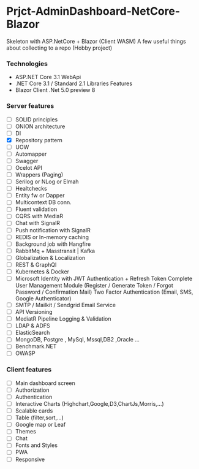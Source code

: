 # Prjct-AdminDashboard-NetCore-Blazor

Skeleton with ASP.NetCore + Blazor (Client WASM) A few useful things about collecting to a repo (Hobby project)

### Technologies

- ASP.NET Core 3.1 WebApi
- .NET Core 3.1 / Standard 2.1 Libraries Features
- Blazor Client .Net 5.0 preview 8

### Server features

- [ ] SOLID principles
- [ ] ONION architecture
- [ ] DI
- [x] Repository pattern
- [ ] UOW
- [ ] Automapper
- [ ] Swagger
- [ ] Ocelot API
- [ ] Wrappers (Paging)
- [ ] Serilog or NLog or Elmah
- [ ] Healtchecks
- [ ] Entity fw or Dapper
- [ ] Multicontext DB conn.
- [ ] Fluent validation
- [ ] CQRS with MediaR
- [ ] Chat with SignalR
- [ ] Push notification with SignalR
- [ ] REDIS or In-memory caching
- [ ] Background job with Hangfire
- [ ] RabbitMq + Masstransit | Kafka
- [ ] Globalization & Localization
- [ ] REST & GraphQl
- [ ] Kubernetes & Docker
- [ ] Microsoft Identity with JWT Authentication + Refresh Token
      Complete User Management Module (Register / Generate Token / Forgot Password / Confirmation Mail) Two Factor Authentication (Email, SMS, Google Authenticator)
- [ ] SMTP / Mailkit / Sendgrid Email Service
- [ ] API Versioning
- [ ] MediatR Pipeline Logging & Validation
- [ ] LDAP & ADFS
- [ ] ElasticSearch
- [ ] MongoDB, Postgre , MySql, Mssql,DB2 ,Oracle ...
- [ ] Benchmark.NET
- [ ] OWASP

### Client features

- [ ] Main dashboard screen
- [ ] Authorization
- [ ] Authentication
- [ ] Interactive Charts (Highchart,Google,D3,ChartJs,Morris,...)
- [ ] Scalable cards
- [ ] Table (filter,sort,...)
- [ ] Google map or Leaf
- [ ] Themes
- [ ] Chat
- [ ] Fonts and Styles
- [ ] PWA
- [ ] Responsive
